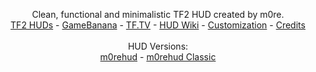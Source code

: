 <!-- TITLE -->

<p align="center">
  <p align="center">
    Clean, functional and minimalistic TF2 HUD created by m0re.
    <br />
    <a href="https://tf2huds.dev/hud/m0re-Hud">TF2 HUDs</a>
    -
    <a href="https://gamebanana.com/mods/291596">GameBanana</a>
    -
    <a href="https://www.teamfortress.tv/34115/m0re-hud">TF.TV</a>
    -
    <a href="https://github.com/Hypnootize/m0rehud/wiki">HUD Wiki</a>
    -
    <a href="https://github.com/Hypnootize/m0rehud/wiki/CUSTOMIZATIONS">Customization</a>
    -
    <a href="https://github.com/Hypnootize/m0rehud/wiki/Credits">Credits</a>
    <br /><br />
    HUD Versions:
    <br />
    <a href="https://github.com/Hypnootize/m0rehud/archive/master.zip">m0rehud</a>
    -
    <a href="https://github.com/Hypnootize/m0rehud/archive/classic.zip">m0rehud Classic</a>
  </p>
</p>
